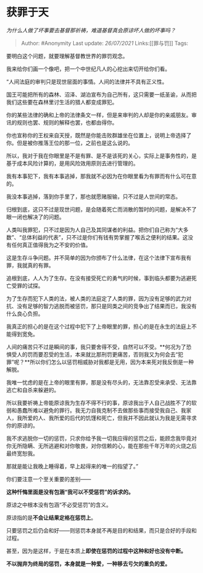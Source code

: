 # 获罪于天
*为什么人做了坏事要去基督那祈祷，难道基督真会原谅坏人做的坏事吗？*

> Author: #Anonymity
> Last update: *26/07/2021*
> Links:[[罪与罚]]
> Tags:

要明白这个问题，就要理解基督教世界的罪罚观念。

我来给你们画一个像吧，把一个中世纪凡人的心挖出来切开给你们看。

“人间法庭的审判只是现世层面的事情。人间的法律并不具有正义性。

国王可能把所有的森林、沼泽、湖泊宣布为自己所有，这只需要一纸圣谕，从而把我们这些要在森林里讨生活的猎人都变成罪犯。

你的某些法律的确和上帝的法律条文一样，但是来审判的人却是你的亲戚朋友。审讯的规则也罢、规则的解释也罢，也都由得你。

你也宣称你的王权来自天授，既然是你能击败群雄坐在位置上，说明上帝选择了你。但是被你推落王位的那一位，之前也是这么说的。

所以，我对于我在你眼里是不是有罪、是不是该死的关心，实际上是事务性的，是基于成本风险计算的，是用风险效用原则去进行管理的。

我有本事犯下，我有本事逃掉，那我就不必因为在你眼里看为有罪而有什么可在意的。

我没本事逃掉，落到你手里了，那也就愿赌服输，只不过是人世间的常态。

归根到底，这只不过是现世问题，是会随着死亡而消散的暂时的问题，是解决不了眼一闭也解决了的问题。

人类叫我罪犯，只不过是因为人自己及其同谋者的利益。把你们自己称为“大多数”、“总体利益的代表”，只不过是你们有钱有势掌握了喉舌之便利的结果。这没有任何真正值得我为之不安的价值。

这是生存斗争问题。并不简单的因为你颁布了什么法律，在这个法律下宣布我有罪，我就真的有罪。

追根到底，人人为了生存。在没有接受死亡的勇气的时候，事到临头都要为逃避死亡受罪的试探。

为了生存而犯下人类的法，被人类的法庭定了人类的罪，因为没有足够的武力对抗、没有足够的智力逃脱而被惩罚，那只是同类之间的竞争出了结果而已，我没有什么良心负担。

我真正的担心的是在这个过程中犯下了上帝眼里的罪，担心的是在永生的法庭上不能得到宽免。

人间的痛苦只不过是瞬间的事，我只要舍得不受，自然可以不受。**何况为了恐惧受人的罚而要忍受的生活，本来就比那刑罚更痛苦，否则我又为何会去“犯罪”呢？**所以你们怎么以惩罚相威胁对我都是无用，因为本来死对我反倒是一种解脱。

我唯一忧虑的是在上帝的眼里有罪，那是没有尽头的，无法靠忍受来承受、无法靠逃亡和自杀来躲避的。

所以我要祈祷上帝能原谅我为生存不得不行的事，原谅我出于人自己战胜不了的软弱和愚蠢所难以避免的罪行。我无力自我克制不去做那些事而接受我自己、我家人，我所爱的人、我所爱的后代的饥馑和死亡，但我并不因此就认为我是无需寻求你的原谅的。

我不求逃脱你一切的惩罚，只求你给予我一切我应得的惩罚之后，能顾念我毕竟对你无所隐瞒、无所逃避和对你敬畏，对你信赖的心，能在那些千年万年的火烧之后最终宽恕我。

那就是能让我晚上睡得着，早上起得来的唯一的指望了。”

你们要注意一个至关重要的差别——

**这种忏悔里面是没有包涵“我可以不受惩罚”的诉求的。**

原谅之中根本没有包涵“不必受惩罚”的含义。

原谅指的是**不会让结果定格在惩罚上**。

只要惩罚之后仍会和好——则惩罚本身就不再是目的和结果，而只是合好的手段和过程。

甚至，因为是这样，于是在本质上**即使在惩罚的过程中这种和好也没有中断。**

**不以抛弃为终局的惩罚，本身就是一种爱，一种移去亏欠的重负的爱。**
